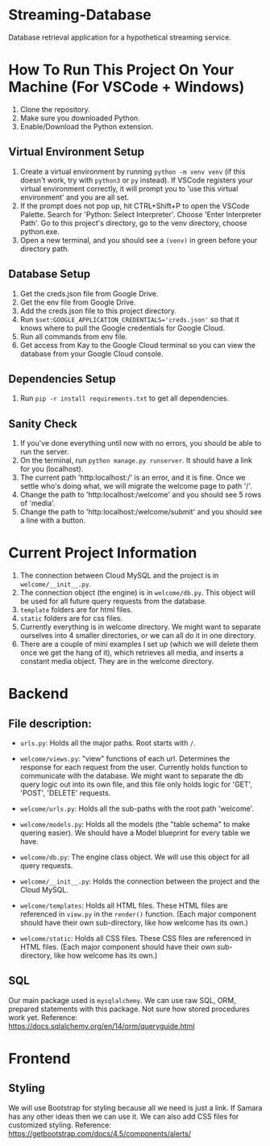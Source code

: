 # Streaming-Database
Database retrieval application for a hypothetical streaming service.

# How To Run This Project On Your Machine (For VSCode + Windows)
1. Clone the repository. 
2. Make sure you downloaded Python. 
3. Enable/Download the Python extension. 

## Virtual Environment Setup
1. Create a virtual environment by running `python -m venv venv` (if this doesn't work, try with `python3` or `py` instead). If VSCode registers your virtual environment correctly, it will prompt you to 'use this virtual environment' and you are all set. 
2. If the prompt does not pop up, hit CTRL+Shift+P to open the VSCode Palette. Search for 'Python: Select Interpreter'. Choose 'Enter Interpreter Path'. Go to this project's directory, go to the venv directory, choose python.exe. 
3. Open a new terminal, and you should see a `(venv)` in green before your directory path. 

## Database Setup
1. Get the creds.json file from Google Drive. 
2. Get the env file from Google Drive. 
3. Add the creds.json file to this project directory. 
4. Run `$set:GOOGLE_APPLICATION_CREDENTIALS='creds.json'` so that it knows where to pull the Google credentials for Google Cloud. 
5. Run all commands from env file. 
6. Get access from Kay to the Google Cloud terminal so you can view the database from your Google Cloud console. 

## Dependencies Setup
1. Run `pip -r install requirements.txt` to get all dependencies. 

## Sanity Check
1. If you've done everything until now with no errors, you should be able to run the server. 
2. On the terminal, run `python manage.py runserver`. It should have a link for you (localhost). 
3. The current path 'http:localhost:/' is an error, and it is fine. Once we settle who's doing what, we will migrate the welcome page to path '/'.
4. Change the path to 'http:localhost:/welcome' and you should see 5 rows of 'media'.
5. Change the path to 'http:localhost:/welcome/submit' and you should see a line with a button. 

# Current Project Information
1. The connection between Cloud MySQL and the project is in `welcome/__init__.py`.
2. The connection object (the engine) is in `welcome/db.py`. This object will be used for all future query requests from the database. 
3. `template` folders are for html files. 
4. `static` folders are for css files. 
5. Currently everything is in welcome directory. We might want to separate ourselves into 4 smaller directories, or we can all do it in one directory. 
6. There are a couple of mini examples I set up (which we will delete them once we get the hang of it), which retrieves all media, and inserts a constant media object. They are in the welcome directory. 

# Backend
## File description:
- `urls.py`: Holds all the major paths. Root starts with `/`.

- `welcome/views.py`: "view" functions of each url. Determines the response for each request from the user. Currently holds function to communicate with the database. We might want to separate the db query logic out into its own file, and this file only holds logic for 'GET', 'POST', 'DELETE' requests. 

- `welcome/urls.py`: Holds all the sub-paths with the root path 'welcome'.

- `welcome/models.py`: Holds all the models (the "table schema" to make quering easier). We should have a Model blueprint for every table we have. 

- `welcome/db.py`: The engine class object. We will use this object for all query requests. 

- `welcome/__init__.py`: Holds the connection between the project and the Cloud MySQL. 

- `welcome/templates`: Holds all HTML files. These HTML files are referenced in `view.py` in the `render()` function. (Each major component should have their own sub-directory, like how welcome has its own.)

- `welcome/static`: Holds all CSS files. These CSS files are referenced in HTML files. (Each major component should have their own sub-directory, like how welcome has its own.)
## SQL
Our main package used is `mysqlalchemy`. We can use raw SQL, ORM, prepared statements with this package. Not sure how stored procedures work yet. 
Reference: https://docs.sqlalchemy.org/en/14/orm/queryguide.html

# Frontend
## Styling
We will use Bootstrap for styling because all we need is just a link. If Samara has any other ideas then we can use it. We can also add CSS files for customized styling. 
Reference: https://getbootstrap.com/docs/4.5/components/alerts/

